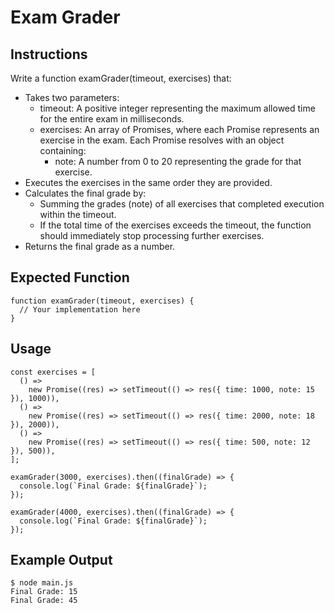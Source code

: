 # Exam Grader

## Instructions
Write a function examGrader(timeout, exercises) that:

- Takes two parameters:
  - timeout: A positive integer representing the maximum allowed time for the entire exam in milliseconds.
  - exercises: An array of Promises, where each Promise represents an exercise in the exam. Each Promise resolves with an object containing:
     - note: A number from 0 to 20 representing the grade for that exercise.
- Executes the exercises in the same order they are provided.
- Calculates the final grade by:
  - Summing the grades (note) of all exercises that completed execution within the timeout.
  - If the total time of the exercises exceeds the timeout, the function should immediately stop processing further exercises.
- Returns the final grade as a number.

## Expected Function
```
function examGrader(timeout, exercises) {
  // Your implementation here
}
```

## Usage
```
const exercises = [
  () =>
    new Promise((res) => setTimeout(() => res({ time: 1000, note: 15 }), 1000)),
  () =>
    new Promise((res) => setTimeout(() => res({ time: 2000, note: 18 }), 2000)),
  () =>
    new Promise((res) => setTimeout(() => res({ time: 500, note: 12 }), 500)),
];

examGrader(3000, exercises).then((finalGrade) => {
  console.log(`Final Grade: ${finalGrade}`);
});

examGrader(4000, exercises).then((finalGrade) => {
  console.log(`Final Grade: ${finalGrade}`);
});
```

## Example Output
```
$ node main.js
Final Grade: 15
Final Grade: 45
```
